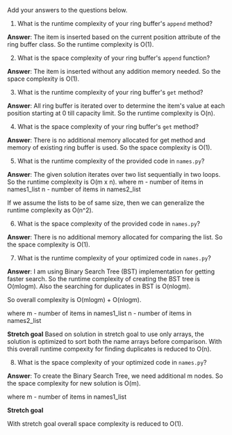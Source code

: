 Add your answers to the questions below.

1. What is the runtime complexity of your ring buffer's `append` method?

**Answer**: The item is inserted based on the current position attribute of the ring buffer class.
So the runtime complexity is O(1).

2. What is the space complexity of your ring buffer's `append` function?

**Answer**: The item is inserted without any addition memory needed.
So the space complexity is O(1).

3. What is the runtime complexity of your ring buffer's `get` method?

**Answer**: All ring buffer is iterated over to determine the item's value at each position starting at 0 till capacity limit.
So the runtime complexity is O(n).

4. What is the space complexity of your ring buffer's `get` method?

**Answer**: There is no additional memory allocated for get method and memory of existing ring buffer is used.
So the space complexity is O(1).

5. What is the runtime complexity of the provided code in `names.py`?

**Answer**: The given solution iterates over two list sequentially in two loops.
So the runtime complexity is O(m x n).
where 
    m - number of items in names1_list
    n - number of items in names2_list

If we assume the lists to be of same size, then we can generalize the runtime complexity as O(n^2).

6. What is the space complexity of the provided code in `names.py`?

**Answer**: There is no additional memory allocated for comparing the list.
So the space complexity is O(1).

7. What is the runtime complexity of your optimized code in `names.py`?

**Answer**: I am using Binary Search Tree (BST) implementation for getting faster search.
So the runtime complexity of creating the BST tree is O(mlogm).
Also the searching for duplicates in BST is O(nlogm).

So overall complexity is O(mlogm) + O(nlogm).

where 
    m - number of items in names1_list
    n - number of items in names2_list
    
**Stretch goal**
Based on solution in stretch goal to use only arrays, the solution is optimized to sort both the name arrays before comparison.
With this overall runtime compexity for finding duplicates is reduced to O(n).

8. What is the space complexity of your optimized code in `names.py`?

**Answer**: To create the Binary Search Tree, we need additional m nodes.
So the space complexity for new solution is O(m).

where 
    m - number of items in names1_list
    
**Stretch goal**

With stretch goal overall space complexity is reduced to O(1).
